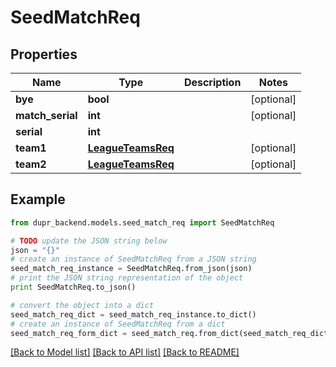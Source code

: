 # SeedMatchReq


## Properties
Name | Type | Description | Notes
------------ | ------------- | ------------- | -------------
**bye** | **bool** |  | [optional] 
**match_serial** | **int** |  | [optional] 
**serial** | **int** |  | 
**team1** | [**LeagueTeamsReq**](LeagueTeamsReq.md) |  | [optional] 
**team2** | [**LeagueTeamsReq**](LeagueTeamsReq.md) |  | [optional] 

## Example

```python
from dupr_backend.models.seed_match_req import SeedMatchReq

# TODO update the JSON string below
json = "{}"
# create an instance of SeedMatchReq from a JSON string
seed_match_req_instance = SeedMatchReq.from_json(json)
# print the JSON string representation of the object
print SeedMatchReq.to_json()

# convert the object into a dict
seed_match_req_dict = seed_match_req_instance.to_dict()
# create an instance of SeedMatchReq from a dict
seed_match_req_form_dict = seed_match_req.from_dict(seed_match_req_dict)
```
[[Back to Model list]](../README.md#documentation-for-models) [[Back to API list]](../README.md#documentation-for-api-endpoints) [[Back to README]](../README.md)


